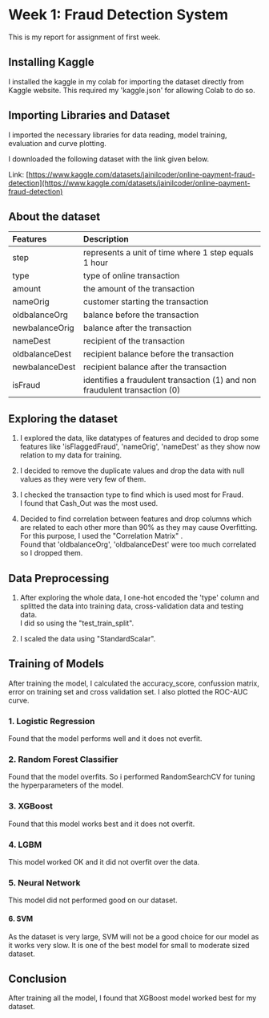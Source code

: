 # Week 1: Fraud Detection System

This is my report for assignment of first week.

## Installing Kaggle

I installed the kaggle in my colab for importing the dataset directly from Kaggle website. This required my 'kaggle.json' for allowing Colab to do so.</br>

## Importing Libraries and Dataset

I imported the necessary libraries for data reading, model training, evaluation and curve plotting.

I downloaded the following dataset with the link given below.</br>

Link: [https://www.kaggle.com/datasets/jainilcoder/online-payment-fraud-detection](https://www.kaggle.com/datasets/jainilcoder/online-payment-fraud-detection)

## About the dataset

| Features | Description |
| :------- | :---------- |
|step | represents a unit of time where 1 step equals 1 hour|
|type| type of online transaction|
|amount| the amount of the transaction|
|nameOrig| customer starting the transaction|
|oldbalanceOrg| balance before the transaction|
|newbalanceOrig| balance after the transaction|
|nameDest| recipient of the transaction|
|oldbalanceDest| recipient balance before the transaction|
|newbalanceDest| recipient balance after the transaction|
|isFraud| identifies a fraudulent transaction (1) and non fraudulent transaction (0)|

## Exploring the dataset

1. I explored the data, like datatypes of features and decided to drop some features like 'isFlaggedFraud', 'nameOrig', 'nameDest' as they show now relation to my data for training.

2. I decided to remove the duplicate values and drop the data with null values as they were very few of them.

3. I checked the transaction type to find which is used most for Fraud.</br>
I found that Cash_Out was the most used.

4. Decided to find correlation between features and drop columns which are related to each other more than 90% as they may cause Overfitting.</br>
For this purpose, I used the "Correlation Matrix" .</br>
Found that 'oldbalanceOrg', 'oldbalanceDest' were too much correlated so I dropped them.

## Data Preprocessing

1. After exploring the whole data, I one-hot encoded the 'type' column and splitted the data into training data, cross-validation data and testing data.</br>
I did so using the "test_train_split".

2. I scaled the data using "StandardScalar".

## Training of Models

After training the model, I calculated the accuracy_score, confussion matrix, error on training set and cross validation set. I also plotted the ROC-AUC curve.

### 1. Logistic Regression

Found that the model performs well and it does not everfit.

### 2. Random Forest Classifier

Found that the model overfits. So i performed RandomSearchCV for tuning the hyperparameters of the model.

### 3. XGBoost

Found that this model works best and it does not overfit.

### 4. LGBM

This model worked OK and it did not overfit over the data.

### 5. Neural Network

This model did not performed good on our dataset.

#### 6. SVM

As the dataset is very large, SVM will not be a good choice for our model as it works very slow. It is one of the best model for small to moderate sized dataset.

## Conclusion

After training all the model, I found that XGBoost model worked best for my dataset.
